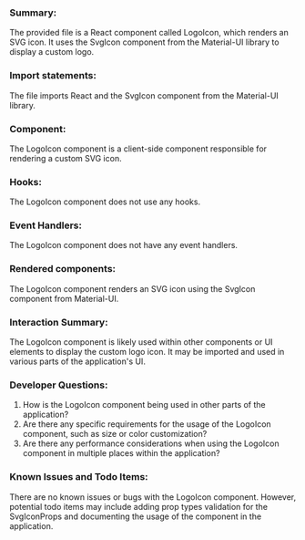 ### Summary:
The provided file is a React component called LogoIcon, which renders an SVG icon. It uses the SvgIcon component from the Material-UI library to display a custom logo.

### Import statements:
The file imports React and the SvgIcon component from the Material-UI library.

### Component:
The LogoIcon component is a client-side component responsible for rendering a custom SVG icon.

### Hooks:
The LogoIcon component does not use any hooks.

### Event Handlers:
The LogoIcon component does not have any event handlers.

### Rendered components:
The LogoIcon component renders an SVG icon using the SvgIcon component from Material-UI.

### Interaction Summary:
The LogoIcon component is likely used within other components or UI elements to display the custom logo icon. It may be imported and used in various parts of the application's UI.

### Developer Questions:
1. How is the LogoIcon component being used in other parts of the application?
2. Are there any specific requirements for the usage of the LogoIcon component, such as size or color customization?
3. Are there any performance considerations when using the LogoIcon component in multiple places within the application?

### Known Issues and Todo Items:
There are no known issues or bugs with the LogoIcon component. However, potential todo items may include adding prop types validation for the SvgIconProps and documenting the usage of the component in the application.